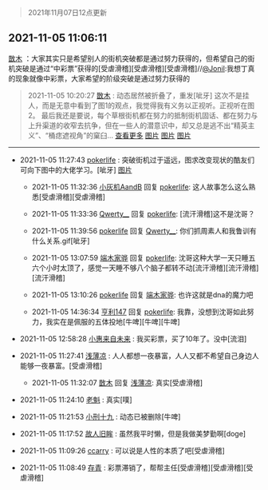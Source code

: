 > 2021年11月07日12点更新
<link rel="stylesheet" href="https://cdn.jsdelivr.net/gh/taotie6/sampleJSON@main/css/photo_show.css">
<meta name="referrer" content="no-referrer" />


 ## 2021-11-05 11:06:11 

 [㪚木](https://www.coolapk.com/feed/31231929?shareKey=YjI4NTViN2NkOTA5NjE4NGI5ZjU~) ：大家其实只是希望别人的街机突破都是通过努力获得的，但希望自己的街机突破是通过“中彩票”获得的[受虐滑稽][受虐滑稽][受虐滑稽]//<a class="feed-link-uname" href="/u/Jonil">@Jonil</a>:我想丁真的现象就像中彩票，大家希望的阶级突破是通过努力获得的 

<div class="album">
</div>

> 2021-11-05 10:20:27 
> [㪚木](https://www.coolapk.com/feed/31230752?shareKey=NzRmMDY1Nzg4NjJmNjE4NGI5ZjU~) : 动态居然被折叠了，重发[呲牙] 这次不是挂人，而是无意中看到了图1的观点，我觉得我有义务以正视听。正视听在图2。 最后我还是要说，每个草根街机都在努力的抵制街机固话、都在努力与上升渠道的收窄去抗争，但在一些人的潜意识中，却又总是逃不出“精英主义”、“桶痣遮视角”的窠臼... <a href="">查看更多</a> 
[图片](http://image.coolapk.com/feed/2021/1105/12/1081091_f1645369_7164_4981@1440x603.jpeg)
[图片](http://image.coolapk.com/feed/2021/1105/10/1081091_2e4dd75c_8825_9232@1440x4475.jpeg)
[图片](http://image.coolapk.com/feed/2021/1105/10/1081091_fa0822f5_8825_9234@1080x2791.jpeg)

 ------- 

- 2021-11-05 11:27:43 [pokerlife](uid=575409) : 突破街机过于遥远，图求改变现状的酷友们可向下图中的大佬学习。[呲牙] [图片](http://image.coolapk.com/feed/2021/1105/11/575409_07043f3e_2861_8363@828x1963.jpeg)

    - 2021-11-05 11:32:36 [小灰机AandB](uid=2217189) 回复 [pokerlife](uid=575409): 这人故事怎么这么熟悉[受虐滑稽][受虐滑稽] 

    - 2021-11-05 11:33:36 [Qwerty__](uid=1827462) 回复 [pokerlife](uid=575409): [流汗滑稽]这不是沈哥？ 

    - 2021-11-05 11:39:56 [pokerlife](uid=575409) 回复 [Qwerty__](uid=1827462): 你们抓周素人和我鲁训有什么关系.gif[呲牙] 

    - 2021-11-05 13:07:59 [端木家骅](uid=3361345) 回复 [pokerlife](uid=575409): 沈哥这种大学一天只睡五六个小时太顶了，感觉一天睡不够八个脑子都转不动[流汗滑稽][流汗滑稽][流汗滑稽] 

    - 2021-11-05 13:10:26 [pokerlife](uid=575409) 回复 [端木家骅](uid=3361345): 也许这就是dna的魔力吧 

    - 2021-11-05 14:36:34 [亨利147](uid=2147238) 回复 [pokerlife](uid=575409): 我靠，没想到沈哥如此努力，我实在是佩服的五体投地[牛啤][牛啤][牛啤] 

- 2021-11-05 12:58:28 [小惠来自未来](uid=847097) : 我买彩票，买了10年了。没中[流泪] 

- 2021-11-05 11:27:41 [浅薄凉](uid=1630624) : 人人都想一夜暴富，人人又都不希望自己身边人能够一夜暴富。[受虐滑稽] 

    - 2021-11-05 11:32:07 [㪚木](uid=1081091) 回复 [浅薄凉](uid=1630624): 真实[受虐滑稽] 

- 2021-11-05 11:24:10 [老魁](uid=1703096) : 真实[噗] 

- 2021-11-05 11:21:53 [小刑十九](uid=3029225) : 动态已被删除[牛啤] 

- 2021-11-05 11:17:52 [故人旧眸](uid=5481001) : 虽然我平时懒，但是我做美梦勤啊[doge] 

- 2021-11-05 11:09:26 [ccarry](uid=2260526) : 可以说是人性的本质了吧[受虐滑稽] 

- 2021-11-05 11:08:49 [存青](uid=1006954) : 彩票滞销了，帮帮主任[受虐滑稽][受虐滑稽][受虐滑稽] 

